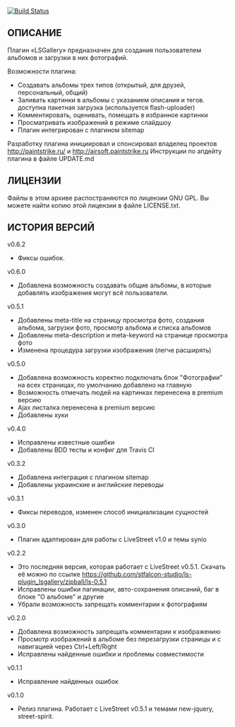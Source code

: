 [![Build Status](https://secure.travis-ci.org/stfalcon-studio/ls-plugin_lsgallery.png?branch=master)](https://travis-ci.org/stfalcon-studio/ls-plugin_lsgallery)

ОПИСАНИЕ
--------

Плагин «LSGallery» предназначен для создания пользователем альбомов и загрузки в них фотографий.

Возможности плагина:
* Создавать альбомы трех типов (открытый, для друзей, персональный, общий)
* Заливать картинки в альбомы с указанием описания и тегов. доступна пакетная загрузка (используется flash-uploader)
* Комментировать, оценивать, помещать в избранное картинки
* Просматривать изображений в режиме слайдшоу
* Плагин интегрирован с плагином sitemap

Разработку плагина инициировал и спонсировал владелец проектов http://paintstrike.ru/ и http://airsoft.paintstrike.ru
Инструкции по апдейту плагина в файле UPDATE.md

ЛИЦЕНЗИИ
--------

Файлы в этом архиве распостраняются по лицензии GNU GPL. Вы можете найти копию
этой лицензии в файле LICENSE.txt.

ИСТОРИЯ ВЕРСИЙ
--------------
v0.6.2
- Фиксы ошибок.

v0.6.0
- Добавлена возможность создавать общие альбомы, в которые добавлять изображения могут всё пользователи.

v0.5.1
- Добавлены meta-title на страницу просмотра фото, создания альбома, загрузки фото, просмотр альбома и списка альбомов
- Добавлены meta-description и meta-keyword на странице просмотра фото
- Изменена процедура загрузки изображения (легче расширять)

v0.5.0
- Добавлена возможность коректно подключать блок "Фотографии" на всех страницах, по умолчанию добавлено на главную
- Возможность отмечать людей на картинках перенесена в premium версию
- Ajax листалка перенесена в premium версию
- Добавлены хуки

v0.4.0
- Исправлены известные ошибки
- Добавлены BDD тесты и конфиг для Travis CI

v0.3.2
- Добавлена интеграция с плагином sitemap
- Добавлены украинские и английские переводы

v0.3.1
- Фиксы переводов, изменен способ инициализации сущностей

v0.3.0
- Плагин адаптирован для работы с LiveStreet v1.0 и темы synio

v0.2.2
- Это последняя версия, которая работает с LiveStreet v0.5.1. Скачать её можно по ссылке https://github.com/stfalcon-studio/ls-plugin_lsgallery/zipball/ls-0.5.1
- Исправлены ошибки пагинации, авто-сохранения описаний, баг в блоке "О альбоме" и другие
- Убрали возможность запрещать комментарии к фотографиям

v0.2.0
- Добавлена возможность запрещать комментарии к изображению
- Просмотр изображений в альбоме без перезагрузки страницы и с навигацией через Ctrl+Left/Right
- Исправлены найденные ошибки и проблемы совместимости

v0.1.1
- Исправление найденных ошибок

v0.1.0
- Релиз плагина. Работает с LiveStreet v0.5.1 и темами new-jquery, street-spirit.
